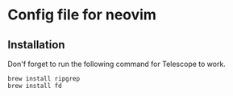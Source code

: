 # Config file for neovim


## Installation

Don'f forget to run the following command for Telescope to work. 

```
brew install ripgrep
brew install fd
```
